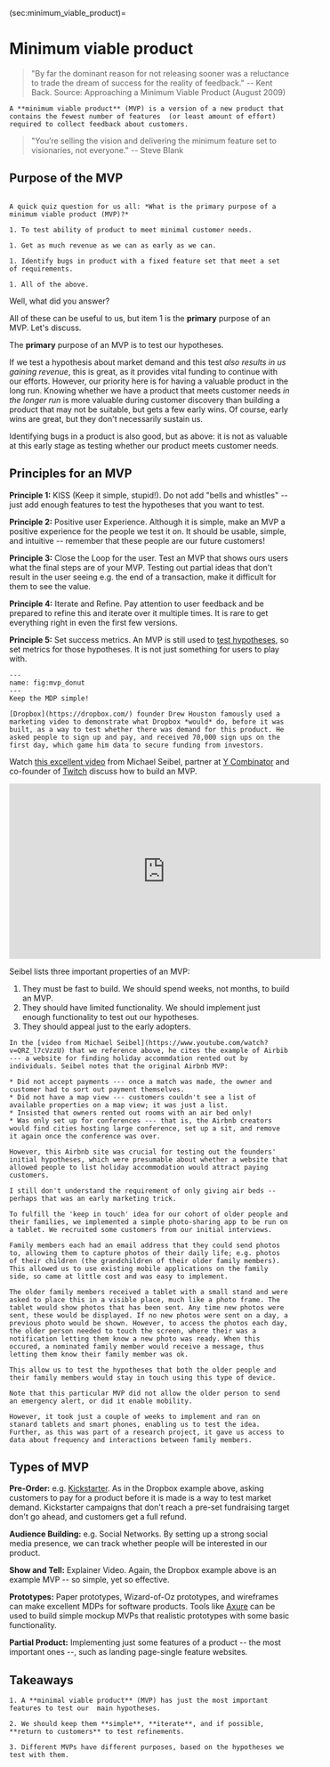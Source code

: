 (sec:minimum_viable_product)=
# Minimum viable product 


> "By far the dominant reason for not releasing sooner was a reluctance to trade the dream of success for the reality of feedback." -- Kent Back. Source: Approaching a Minimum Viable Product (August 2009)

```{admonition} Definition -- Minimum viable product (MVP)
A **minimum viable product** (MVP) is a version of a new product that contains the fewest number of features  (or least amount of effort) required to collect feedback about customers.

```


> "You’re selling the vision and delivering the minimum feature set to visionaries, not everyone." -- Steve Blank


## Purpose of the MVP

```{admonition} Quiz

A quick quiz question for us all: *What is the primary purpose of a minimum viable product (MVP)?* 

1. To test ability of product to meet minimal customer needs.

1. Get as much revenue as we can as early as we can.

1. Identify bugs in product with a fixed feature set that meet a set of requirements.

1. All of the above.
```

Well, what did you answer?

All of these can be useful to us, but item 1 is the **primary** purpose of an MVP. Let's discuss.

The **primary** purpose of an MVP is to test our hypotheses.

If we test a hypothesis about market demand and this test *also results in us gaining revenue*, this is great, as it provides vital funding to continue with our efforts. However, our priority here is for having a valuable product in the long run. Knowing whether we have a product that meets customer needs *in the longer run* is more valuable during customer discovery than building a product that may not be suitable, but gets a few early wins. Of course, early wins are great, but they don't necessarily sustain us.

Identifying bugs in a product is also good, but as above: it is not as valuable at this early stage as testing whether our product meets customer needs.


## Principles for an MVP

**Principle 1:** KISS (Keep it simple, stupid!). Do not add "bells and whistles" -- just add enough features to test the hypotheses that you want to test.

**Principle 2:** Positive user Experience.  Although it is simple, make an MVP a positive experience for the people we test it on. It should be usable, simple, and intuitive -- remember that these people are our future customers!

**Principle 3:** Close the Loop for the user. Test an MVP that shows ours users what the final steps are of your MVP. Testing  out partial ideas that don't result in the user seeing e.g. the end of a transaction, make it difficult for them to see the value.

**Principle 4:** Iterate and Refine. Pay attention to user feedback and be prepared to refine this and iterate over it multiple times. It is rare to get everything right in even the first few versions.

**Principle 5:** Set success metrics. An MVP is still used to [test hypotheses](sec:experimentation), so set metrics for those hypotheses. It is not just something for users to play with.

```{figure} ./figs/mvp_donut.png
---
name: fig:mvp_donut
---
Keep the MDP simple!
```

```{admonition} Example -- Dropbox
[Dropbox](https://dropbox.com/) founder Drew Houston famously used a marketing video to demonstrate what Dropbox *would* do, before it was built, as a way to test whether there was demand for this product. He asked people to sign up and pay, and received 70,000 sign ups on the first day, which game him data to secure funding from investors.
```

Watch [this excellent video](https://www.youtube.com/embed/QRZ_l7cVzzU?si=fR5R5_450jMKb618) from Michael Seibel, partner at [Y Combinator](https://www.ycombinator.com/) and co-founder of [Twitch](https://www.twitch.tv/) discuss how to build an MVP.

<iframe width="560" height="315" src="https://www.youtube.com/embed/QRZ_l7cVzzU?si=fR5R5_450jMKb618" title="YouTube video player" frameborder="0" allow="accelerometer; autoplay; clipboard-write; encrypted-media; gyroscope; picture-in-picture; web-share" referrerpolicy="strict-origin-when-cross-origin" allowfullscreen></iframe>

Seibel lists three important properties of an MVP:

1. They must be fast to build. We should spend weeks, not months, to build an MVP.
1. They should have limited functionality. We should implement just enough functionality to test out our hypotheses.
1. They should appeal just to the early adopters.

```{admonition} Example -- Airbnb
In the [video from Michael Seibel](https://www.youtube.com/watch?v=QRZ_l7cVzzU) that we reference above, he cites the example of Airbib --- a website for finding holiday accommdation rented out by individuals. Seibel notes that the original Airbnb MVP:

* Did not accept payments --- once a match was made, the owner and customer had to sort out payment themselves.
* Did not have a map view --- customers couldn't see a list of available properties on a map view; it was just a list.
* Insisted that owners rented out rooms with an air bed only!
* Was only set up for conferences --- that is, the Airbnb creators would find cities hosting large conference, set up a sit, and remove it again once the conference was over.

However, this Airbnb site was crucial for testing out the founders' initial hypotheses, which were presumable about whether a website that allowed people to list holiday accommodation would attract paying customers. 

I still don't understand the requirement of only giving air beds -- perhaps that was an early marketing trick.
```

```{admonition} Medical alert system -- In Touch
To fulfill the 'keep in touch' idea for our cohort of older people and their families, we implemented a simple photo-sharing app to be run on a tablet. We recruited some customers from our initial interviews.

Family members each had an email address that they could send photos to, allowing them to capture photos of their daily life; e.g. photos of their children (the grandchildren of their older family members). This allowed us to use existing mobile applications on the family side, so came at little cost and was easy to implement.

The older family members received a tablet with a small stand and were asked to place this in a visible place, much like a photo frame. The tablet would show photos that has been sent. Any time new photos were sent, these would be displayed. If no new photos were sent on a day, a previous photo would be shown. However, to access the photos each day, the older person needed to touch the screen, where their was a notification letting them know a new photo was ready. When this occured, a nominated family member would receive a message, thus letting them know their family member was ok.

This allow us to test the hypotheses that both the older people and their family members would stay in touch using this type of device.

Note that this particular MVP did not allow the older person to send an emergency alert, or did it enable mobility. 

However, it took just a couple of weeks to implement and ran on stanard tablets and smart phones, enabling us to test the idea. Further, as this was part of a research project, it gave us access to data about frequency and interactions between family members.
```

## Types of MVP

**Pre-Order:** e.g. [Kickstarter](https://www.kickstarter.com/). As in the Dropbox example above, asking customers to pay for a product before it is made is a way to test market demand. Kickstarter campaigns that don't reach a pre-set fundraising target don't go ahead, and customers get a full refund.

**Audience Building:** e.g. Social Networks. By setting up a strong social media presence, we can track whether people will be interested in our product.

**Show and Tell:** Explainer Video. Again, the Dropbox example above is an example MVP -- so simple, yet so effective.

**Prototypes:** Paper prototypes, Wizard-of-Oz prototypes, and wireframes can make excellent MDPs for software products. Tools like [Axure](https://www.axure.com/) can be used to build simple mockup MVPs that realistic prototypes with some basic functionality.

**Partial Product:** Implementing just some features of a product -- the most important ones --, such as landing page-single feature websites.


## Takeaways

```{admonition} Takeaways
1. A **minimal viable product** (MVP) has just the most important features to test our  main hypotheses.

2. We should keep them **simple**, **iterate**, and if possible, **return to customers** to test refinements. 

3. Different MVPs have different purposes, based on the hypotheses we test with them.
```         
